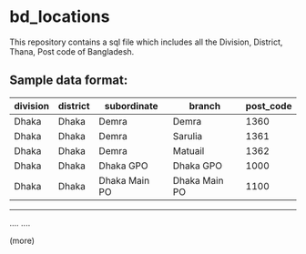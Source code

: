 # bd_locations
This repository contains a sql file which includes all the Division, District, Thana, Post code of Bangladesh.

Sample data format:
-----------------------------------------------------------------------
| division | district 	|  subordinate 	|  branch 	      | post_code | 	
| -------  | --------   |  ------------ |  -------------- |---------  |
| Dhaka 	 | Dhaka 	    |  Demra 	      |  Demra 	        | 1360      |
| Dhaka 	 |  Dhaka 	  |  Demra 	      |  Sarulia 	      | 1361      |
| Dhaka 	 |  Dhaka 	  |  Demra 	      |  Matuail 	      | 1362      |
| Dhaka 	 |  Dhaka 	  |  Dhaka GPO 	  |  Dhaka GPO 	    | 1000      |
| Dhaka 	 |  Dhaka 	  |  Dhaka Main PO|  Dhaka Main PO  |	1100      |
-----------------------------------------------------------------------
....
....

(more)
